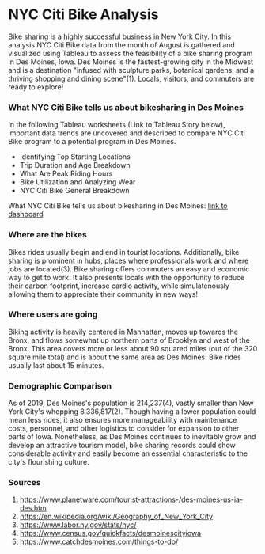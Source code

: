 # NYC Citi Bike Analysis 
Bike sharing is a highly successful business in New York City. In this analysis NYC Citi Bike data from the month of August is gathered and visualized using Tableau to assess the feasibility of a bike sharing program in Des Moines, Iowa. Des Moines is the fastest-growing city in the Midwest and is a destination "infused with sculpture parks, botanical gardens, and a thriving shopping and dining scene"(1). Locals, visitors, and commuters are ready to explore!

### What NYC Citi Bike tells us about bikesharing in Des Moines
In the following Tableau worksheets (Link to Tableau Story below), important data trends are uncovered and described to compare NYC Citi Bike program to a potential program in Des Moines. 
- Identifying Top Starting Locations
- Trip Duration and Age Breakdown
- What Are Peak Riding Hours
- Bike Utilization and Analyzing Wear
- NYC Citi Bike General Breakdown

What NYC Citi Bike tells us about bikesharing in Des Moines: [link to dashboard](https://public.tableau.com/profile/elena2311#!/vizhome/Bikeshare_analysis/NYCCitiBike?publish=yes)

### Where are the bikes
Bikes rides usually begin and end in tourist locations. Additionally, bike sharing is prominent in hubs, places where professionals work and where jobs are located(3). Bike sharing offers commuters an easy and economic way to get to work. It also presents locals with the opportunity to reduce their carbon footprint, increase cardio activity, while simulatenously allowing them to appreciate their community in new ways!

### Where users are going
Biking activity is heavily centered in Manhattan, moves up towards the Bronx, and flows somewhat up northern parts of Brooklyn and west of the Bronx. This area covers more or less about 90 squared miles (out of the 320 square mile total) and is about the same area as Des Moines. Bike rides usually last about 15 minutes. 

### Demographic Comparison
As of 2019, Des Moines's population is 214,237(4), vastly smaller than New York City's whopping 8,336,817(2). Though having a lower population could mean less rides, it also ensures more manageability with maintenance costs, personnel, and other logistics to consider for expansion to other parts of Iowa. Nonetheless, as Des Moines continues to inevitably grow and develop an attractive tourism model, bike sharing records could show considerable activity and easily become an essential characteristic to the city's flourishing culture.

### Sources
1. https://www.planetware.com/tourist-attractions-/des-moines-us-ia-des.htm
2. https://en.wikipedia.org/wiki/Geography_of_New_York_City
3. https://www.labor.ny.gov/stats/nyc/
4. https://www.census.gov/quickfacts/desmoinescityiowa
5. https://www.catchdesmoines.com/things-to-do/